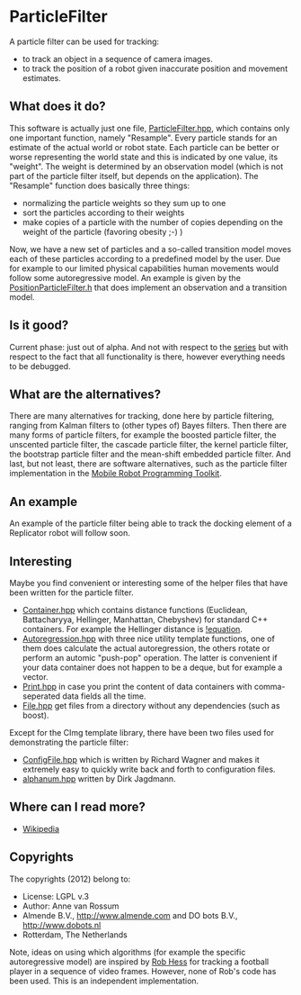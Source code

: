 <!-- Uses markdown syntax for neat display at github -->

# ParticleFilter
A particle filter can be used for tracking:

- to track an object in a sequence of camera images. 
- to track the position of a robot given inaccurate position and movement estimates.

## What does it do?
This software is actually just one file, [ParticleFilter.hpp](https://github.com/mrquincle/particlefilter/blob/master/inc/ParticleFilter.hpp), which contains only one important function, namely "Resample". Every particle stands for an estimate of the actual world or robot state. Each particle can be better or worse representing the world state and this is indicated by one value, its "weight". The weight is determined by an observation model (which is not part of the particle filter itself, but depends on the application). The "Resample" function does basically three things:

- normalizing the particle weights so they sum up to one
- sort the particles according to their weights
- make copies of a particle with the number of copies depending on the weight of the particle (favoring obesity ;-) )

Now, we have a new set of particles and a so-called transition model moves each of these particles according to a predefined model by the user. Due for example to our limited physical capabilities human movements would follow some autoregressive model. An example is given by the [PositionParticleFilter.h](https://github.com/mrquincle/particlefilter/blob/master/inc/PositionParticleFilter.h) that does implement an observation and a transition model.

## Is it good?
Current phase: just out of alpha. And not with respect to the [series](http://en.wikipedia.org/wiki/Alphas) but with respect to the fact that all functionality is there, however everything needs to be debugged.

## What are the alternatives?
There are many alternatives for tracking, done here by particle filtering, ranging from Kalman filters to (other types of) Bayes filters. Then there are many forms of particle filters, for example the boosted particle filter, the unscented particle filter, the cascade particle filter, the kernel particle filter, the bootstrap particle filter and the mean-shift embedded particle filter. And last, but not least, there are software alternatives, such as the particle filter implementation in the [Mobile Robot Programming Toolkit](http://www.mrpt.org/Particle_Filters).

## An example
An example of the particle filter being able to track the docking element of a Replicator robot will follow soon.

## Interesting
Maybe you find convenient or interesting some of the helper files that have been written for the particle filter.

<!--

Thanks to: http://stackoverflow.com/questions/11256433/how-to-show-math-equations-in-general-githubs-markdownnot-githubs-blog

 http://latex.codecogs.com/gif.latex?d(x,y)=1/\sqrt{2}*\sqrt{\sum_{i=1}^k(\sqrt{x_i}-\sqrt{y_i})^2} 

http://latex.codecogs.com/gif.latex?d%28x%2Cy%29%3D1%2F%5Csqrt%7B2%7D*%5Csqrt%7B%5Csum_%7Bi%3D1%7D%5Ek%28%5Csqrt%7Bx_i%7D-%5Csqrt%7By_i%7D%29%5E2%7D

-->

* [Container.hpp](https://github.com/mrquincle/particlefilter/blob/master/inc/Container.hpp) which contains distance functions (Euclidean, Battacharyya, Hellinger, Manhattan, Chebyshev) for standard C++ containers. For example the Hellinger distance is [!equation](http://latex.codecogs.com/gif.latex?d%28x%2Cy%29%3D1%2F%5Csqrt%7B2%7D*%5Csqrt%7B%5Csum_%7Bi%3D1%7D%5Ek%28%5Csqrt%7Bx_i%7D-%5Csqrt%7By_i%7D%29%5E2%7D).
* [Autoregression.hpp](https://github.com/mrquincle/particlefilter/blob/master/inc/Autoregression.hpp) with three nice utility template functions, one of them does calculate the actual autoregression, the others rotate or perform an automic "push-pop" operation. The latter is convenient if your data container does not happen to be a deque, but for example a vector.
* [Print.hpp](https://github.com/mrquincle/particlefilter/blob/master/inc/Print.hpp) in case you print the content of data containers with comma-seperated data fields all the time.
* [File.hpp](https://github.com/mrquincle/particlefilter/blob/master/inc/File.hpp) get files from a directory without any dependencies (such as boost).

Except for the CImg template library, there have been two files used for demonstrating the particle filter:

* [ConfigFile.hpp](https://github.com/mrquincle/particlefilter/blob/master/inc/Container.hpp) which is written by Richard Wagner and makes it extremely easy to quickly write back and forth to configuration files.
* [alphanum.hpp](https://github.com/mrquincle/particlefilter/blob/master/inc/alphanum.hpp) written by Dirk Jagdmann.

## Where can I read more?
* [Wikipedia](http://en.wikipedia.org/wiki/Particle_Filter)

## Copyrights
The copyrights (2012) belong to:

- License: LGPL v.3
- Author: Anne van Rossum
- Almende B.V., http://www.almende.com and DO bots B.V., http://www.dobots.nl
- Rotterdam, The Netherlands

Note, ideas on using which algorithms (for example the specific autoregressive model) are inspired by [Rob Hess](http://blogs.oregonstate.edu/hess/code/particles/) for tracking a football player in a sequence of video frames. However, none of Rob's code has been used. This is an independent implementation.
